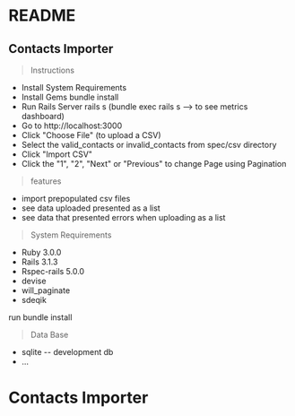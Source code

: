 # README
## Contacts Importer

> Instructions
* Install System Requirements
* Install Gems bundle install
* Run Rails Server rails s (bundle exec rails s --> to see metrics dashboard)
* Go to http://localhost:3000
* Click "Choose File" (to upload a CSV)
* Select the valid_contacts or invalid_contacts from  spec/csv directory
* Click "Import CSV"
* Click the "1", "2", "Next" or "Previous" to change Page using Pagination


> features
* import prepopulated csv files
* see data uploaded presented as a list
* see data that presented errors when uploading as a list

> System Requirements
* Ruby 3.0.0
* Rails 3.1.3
* Rspec-rails 5.0.0
* devise 
* will_paginate
* sdeqik

run bundle install 

> Data Base
* sqlite -- development db
* ...
# Contacts Importer